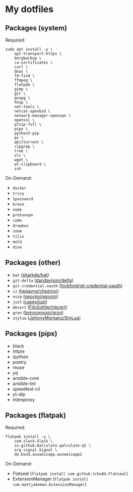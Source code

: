# My dotfiles

## Packages (system)

Required:

```shell
sudo apt install -y \
    apt-transport-https \
    borgbackup \
    ca-certificates \
    curl \
    doas \
    fd-find \
    ffmpeg \
    flatpak \
    gimp \
    git \
    gnupg \
    htop \
    net-tools \
    netcat-openbsd \
    network-manager-openvpn \
    openssl \
    p7zip-full \
    pipx \
    python3-pip
    pv \
    qbittorrent \
    ripgrep \
    tree \
    vlc \
    wget \
    wl-clipboard \
    zsh
```

On-Demand:

* `docker`
* `trivy`
* `1password`
* `brave`
* `node`
* `protonvpn`
* `code`
* `dropbox`
* `zoom`
* `tilix`
* `meld`
* `dive`

## Packages (other)

* `bat` ([sharkdp/bat](https://github.com/sharkdp/bat))
* `git-delta` ([dandavison/delta](https://github.com/dandavison/delta))
* `git-credential-oauth` ([hickford/git-credential-oauth](https://github.com/hickford/git-credential-oauth))
* `cz` ([twpayne/chezmoi](https://github.com/twpayne/chezmoi))
* `nvim` ([neovim/neovim](https://github.com/neovim/neovim))
* `just` ([casey/just](https://github.com/casey/just/))
* `mkcert` ([FiloSottile/mkcert](https://github.com/FiloSottile/mkcert))
* `gron` ([tomnomnom/gron](https://github.com/tomnomnom/gron))
* `stylua` ([JohnnyMorganz/StyLua](https://github.com/JohnnyMorganz/StyLua))

## Packages (pipx)

* black
* httpie
* ipython
* poetry
* reuse
* yq
* ansible-core
* ansible-lint
* speedtest-cli
* yt-dlp
* mitmproxy

## Packages (flatpak)

Required:

```shell
flatpak install -y \
    com.slack.Slack \
    io.github.Qalculate.qalculate-qt \
    org.signal.Signal \
    de.bund.ausweisapp.ausweisapp2
```

On-Demand:

* Flatseal (`flatpak install com.github.tchx84.Flatseal`)
* ExtensionManager (`flatpak install com.mattjakeman.ExtensionManager`)
